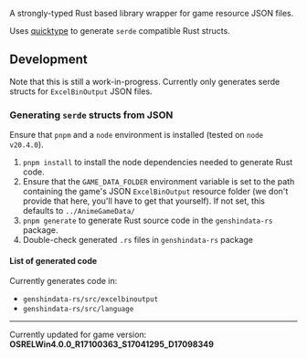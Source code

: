 A strongly-typed Rust based library wrapper for game resource JSON files.

Uses [quicktype](https://github.com/quicktype/quicktype) to generate `serde` compatible
Rust structs.

## Development

Note that this is still a work-in-progress. Currently only generates serde structs for
`ExcelBinOutput` JSON files.

### Generating `serde` structs from JSON

Ensure that `pnpm` and a `node` environment is installed (tested on `node v20.4.0`).

1. `pnpm install` to install the node dependencies needed to generate Rust code.
2. Ensure that the `GAME_DATA_FOLDER` environment variable is set to the path containing
   the game's JSON `ExcelBinOutput` resource folder (we don't provide that here, you'll
   have to get that yourself).
   If not set, this defaults to `../AnimeGameData/`
3. `pnpm generate` to generate Rust source code in the `genshindata-rs` package.
4. Double-check generated `.rs` files in `genshindata-rs` package

#### List of generated code

Currently generates code in:

- `genshindata-rs/src/excelbinoutput`
- `genshindata-rs/src/language`

---

Currently updated for game version: **OSRELWin4.0.0_R17100363_S17041295_D17098349**

